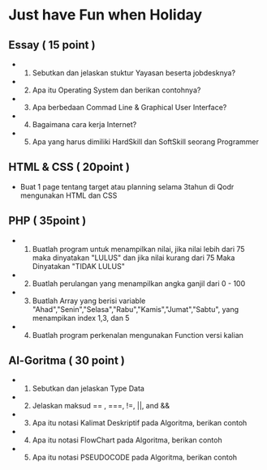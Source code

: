# Just have Fun when Holiday

## Essay ( 15 point )

- 1. Sebutkan dan jelaskan stuktur Yayasan beserta jobdesknya?
- 2. Apa itu Operating System dan berikan contohnya?
- 3. Apa berbedaan Commad Line & Graphical User Interface?
- 4. Bagaimana cara kerja Internet?
- 5. Apa yang harus dimiliki HardSkill dan SoftSkill seorang Programmer

## HTML & CSS ( 20point )

- Buat 1 page tentang target atau planning selama 3tahun di Qodr mengunakan HTML dan CSS

## PHP ( 35point )

- 1. Buatlah program untuk menampilkan nilai, jika nilai lebih dari 75 maka dinyatakan "LULUS" dan jika nilai kurang dari 75 Maka Dinyatakan "TIDAK LULUS"
- 2. Buatlah perulangan yang menampilkan angka ganjil dari 0 - 100
- 3. Buatlah Array yang berisi variable "Ahad","Senin","Selasa","Rabu","Kamis","Jumat","Sabtu", yang menampikan index 1,3, dan 5
- 4. Buatlah program perkenalan mengunakan Function versi kalian
 
## Al-Goritma ( 30 point )

- 1. Sebutkan dan jelaskan Type Data
- 2. Jelaskan maksud == , ===, !=, ||, and &&
- 3. Apa itu notasi Kalimat Deskriptif pada Algoritma, berikan contoh
- 4. Apa itu notasi FlowChart pada Algoritma, berikan contoh
- 5. Apa itu notasi PSEUDOCODE pada Algoritma, berikan contoh
